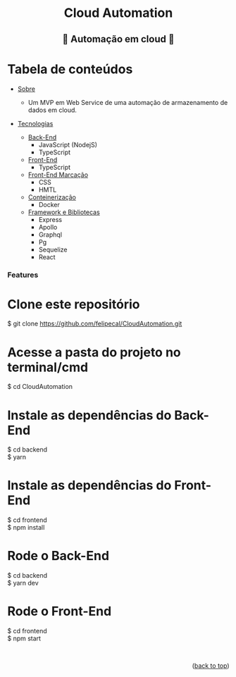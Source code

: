 <h1 align="center">Cloud Automation</h1>


<h2 align="center"> 
	👾 Automação em cloud 👾
</h2>

Tabela de  conteúdos
=================
<!--ts-->
   * [Sobre](#Sobre)
      * Um MVP em Web Service de uma automação de armazenamento de dados em cloud.
      
   * [Tecnologias](#tecnologias)
      * [Back-End](#back-end)
      	 * JavaScript (NodejS)
         * TypeScript 
      * [Front-End](#front-end)
         * TypeScript
      * [Front-End Marcação](#front-end)
         * CSS
      	 * HMTL
      * [Conteinerização](#conteinerização)
         * Docker
      * [Framework e Bibliotecas](#framework)
      	* Express
      	* Apollo
      	* Graphql
      	* Pg
      	* Sequelize
        * React
        
<!--te-->

### Features

# Clone este repositório
$ git clone https://github.com/felipecal/CloudAutomation.git

# Acesse a pasta do projeto no terminal/cmd
$ cd CloudAutomation

# Instale as dependências do Back-End
$ cd backend
<br>
$ yarn 


# Instale as dependências do Front-End
$ cd frontend
<br>
$ npm install

# Rode o Back-End
$ cd backend
<br>
$ yarn dev


# Rode o Front-End
$ cd frontend
<br>
$ npm start

<br>


<p align="right">(<a href="#top">back to top</a>)</p>
